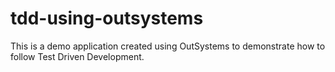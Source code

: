 # tdd-using-outsystems

This is a demo application created using OutSystems to demonstrate how to follow Test Driven Development.

